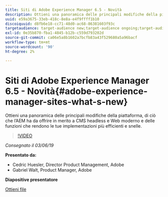```yaml
---
title: Siti di Adobe Experience Manager 6.5 - Novità
description: Ottieni una panoramica delle principali modifiche della piattaforma, di ciò che l’AEM ha da offrire in merito a CMS headless e Web moderno e delle funzioni che rendono le tue implementazioni più efficienti e snelle.
uuid: e59a3675-33eb-418c-8e8a-e4f9ffff1b10
discoiquuid: d8fb6e18-cc71-48d0-ac68-86381603f93c
targetaudience: target-audience new;target-audience ongoing;target-audience upgrader
exl-id: 0e35b870-fba1-4845-b12b-c559d793202d
source-git-commit: ca06e5a8b1602a7bcfb83a43f529680a5a96bacf
workflow-type: tm+mt
source-wordcount: '90'
ht-degree: 2%

---
```


# Siti di Adobe Experience Manager 6.5 - Novità{#adobe-experience-manager-sites-what-s-new}

Ottieni una panoramica delle principali modifiche della piattaforma, di ciò che l’AEM ha da offrire in merito a CMS headless e Web moderno e delle funzioni che rendono le tue implementazioni più efficienti e snelle.

>[!VIDEO](https://video.tv.adobe.com/v/26368/?quality=9)

*Consegnato il 03/06/19*

**Presentato da:**

* Cedric Huesler, Director Product Management, Adobe
* Gabriel Walt, Product Manager, Adobe

**Diapositive presentatore**

[Ottieni file](assets/aem65-whatsnewgem-march6.pdf)
